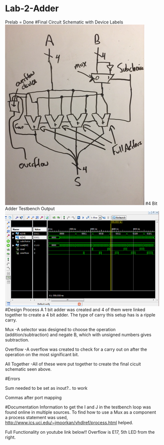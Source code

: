 Lab-2-Adder
===========

Prelab = Done
#Final Circuit Schematic with Device Labels
![Alt Text](https://github.com/RyanRedhead/Lab-2-Adder/blob/master/FinalPicture.PNG?raw=true)
#4 Bit Adder Testbench Output
![Alt Text](https://github.com/RyanRedhead/Lab-2-Adder/blob/master/lab2_4bit_testbench.PNG?raw=true)
#Design Process
A 1 bit adder was created and 4 of them were linked together to create a 4 bit adder. The type of carry this setup has is a ripple carry. 

Mux
-A selector was designed to choose the operation (addition/subtraction) and negate B, which with unsigned numbers gives subtraction.

Overflow
-A overflow was created to check for a carry out on after the operation on the most significant bit.

All Together
-All of these were put together to create the final cicuit schematic seen above.

#Errors

Sum needed to be set as inout?.. to work

Commas after port mapping

#Documentation
Information to get the I and J in the testbench loop was found online in multiple sources.
To find how to use a Mux as a component a process statement was used, http://www.ics.uci.edu/~jmoorkan/vhdlref/process.html helped.

Full Functionality on youtube link below!! Overflow is E17, 5th LED from the right.
